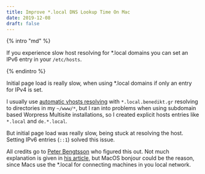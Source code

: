 ```yaml
---
title: Improve *.local DNS Lookup Time On Mac
date: 2019-12-08
draft: false
---
```



{% intro "md" %}

If you experience slow host resolving for *.local domains you can set an IPv6 entry in your `/etc/hosts`.

{% endintro %}

Initial page load is really slow, when using *.local domains if only an entry for IPv4 is set.

I usually use [automatic vhosts resolving](https://www.sitepoint.com/set-automatic-virtual-hosts-nginx-apache/) with `*.local.benedikt.gr` resolving to directories in my `~/www/*`, but I ran into problems when using subdomain based Worpress Multisite installations, so I created explicit hosts entries like `*.local` and `de.*.local`.

But initial page load was really slow, being stuck at resolving the host. Setting IPv6 entries (`::1`) solved this issue.

All credits go to [Peter Bengtsson](https://twitter.com/peterbe) who figured this out. Not much explanation is given in [his article](https://www.peterbe.com/plog/make-.local-domains-not-slow-in-macos), but MacOS bonjour could be the reason, since Macs use the *.local for connecting machines in you local network.

